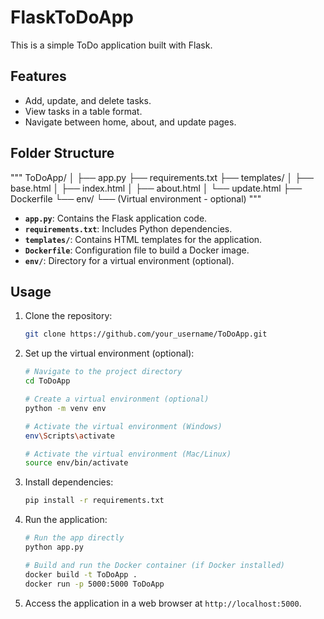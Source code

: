 # FlaskToDoApp

This is a simple ToDo application built with Flask.

## Features

- Add, update, and delete tasks.
- View tasks in a table format.
- Navigate between home, about, and update pages.

## Folder Structure
"""
ToDoApp/
│
├── app.py
├── requirements.txt
├── templates/
│ ├── base.html
│ ├── index.html
│ ├── about.html
│ └── update.html
├── Dockerfile
└── env/
└── (Virtual environment - optional)
"""

- **`app.py`**: Contains the Flask application code.
- **`requirements.txt`**: Includes Python dependencies.
- **`templates/`**: Contains HTML templates for the application.
- **`Dockerfile`**: Configuration file to build a Docker image.
- **`env/`**: Directory for a virtual environment (optional).

## Usage

1. Clone the repository:

    ```bash
    git clone https://github.com/your_username/ToDoApp.git
    ```

2. Set up the virtual environment (optional):

    ```bash
    # Navigate to the project directory
    cd ToDoApp

    # Create a virtual environment (optional)
    python -m venv env

    # Activate the virtual environment (Windows)
    env\Scripts\activate

    # Activate the virtual environment (Mac/Linux)
    source env/bin/activate
    ```

3. Install dependencies:

    ```bash
    pip install -r requirements.txt
    ```

4. Run the application:

    ```bash
    # Run the app directly
    python app.py

    # Build and run the Docker container (if Docker installed)
    docker build -t ToDoApp .
    docker run -p 5000:5000 ToDoApp
    ```

5. Access the application in a web browser at `http://localhost:5000`.
